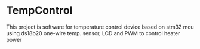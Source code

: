 TempControl
===========

This project is software for temperature control device based on stm32 mcu using ds18b20 one-wire temp. sensor, LCD and PWM to control heater power
